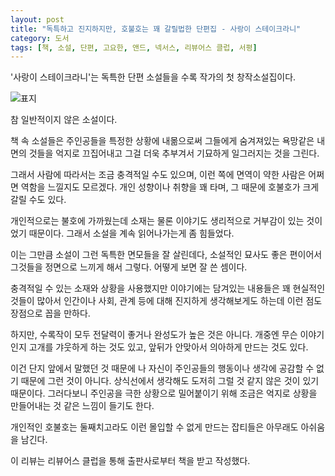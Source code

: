 ```yaml
---
layout: post
title: "독특하고 진지하지만, 호불호는 꽤 갈릴법한 단편집 - 사랑이 스테이크라니"
category: 도서
tags: [책, 소설, 단편, 고요한, 앤드, 넥서스, 리뷰어스 클럽, 서평]
---
```


'사랑이 스테이크라니'는
독특한 단편 소설들을 수록 작가의 첫 창작소설집이다.

![표지](https://images2.imgbox.com/49/58/n2KqSYIn_o.jpg)

참 일반적이지 않은 소설이다.

책 속 소설들은 주인공들을 특정한 상황에 내몲으로써
그들에게 숨겨져있는 욕망같은 내면의 것들을 억지로 끄집어내고
그걸 더욱 추부겨서 기묘하게 일그러지는 것을 그린다.

그래서 사람에 따라서는 조금 충격적일 수도 있으며,
이런 쪽에 면역이 약한 사람은 어쩌면 역함을 느낄지도 모르겠다.
개인 성향이나 취향을 꽤 타며, 그 때문에 호불호가 크게 갈릴 수도 있다.

개인적으로는 불호에 가까웠는데
소재는 물론 이야기도 생리적으로 거부감이 있는 것이었기 때문이다.
그래서 소설을 계속 읽어나가는게 좀 힘들었다.

이는 그만큼 소설이 그런 독특한 면모들을 잘 살린데다,
소설적인 묘사도 좋은 편이어서 그것들을 정면으로 느끼게 해서 그렇다.
어떻게 보면 잘 쓴 셈이다.

충격적일 수 있는 소재와 상황을 사용했지만
이야기에는 담겨있는 내용들은 꽤 현실적인 것들이 많아서
인간이나 사회, 관계 등에 대해 진지하게 생각해보게도 하는데
이런 점도 장점으로 꼽을 만하다.

하지만, 수록작이 모두 전달력이 좋거나 완성도가 높은 것은 아니다.
개중엔 무슨 이야기인지 고개를 갸웃하게 하는 것도 있고,
앞뒤가 안맞아서 의아하게 만드는 것도 있다.

이건 단지 앞에서 말했던 것 때문에 나 자신이 주인공들의 행동이나 생각에 공감할 수 없기 때문에 그런 것이 아니다.
상식선에서 생각해도 도저히 그럴 것 같지 않은 것이 있기 때문이다.
그러다보니 주인공을 극한 상황으로 밀어붙이기 위해
조금은 억지로 상황을 만들어내는 것 같은 느낌이 들기도 한다.

개인적인 호불호는 둘째치고라도 이런 몰입할 수 없게 만드는 잡티들은 아무래도 아쉬움을 남긴다.



<div class="im im-info">
이 리뷰는 리뷰어스 클럽을 통해 출판사로부터 책을 받고 작성했다.
</div>
